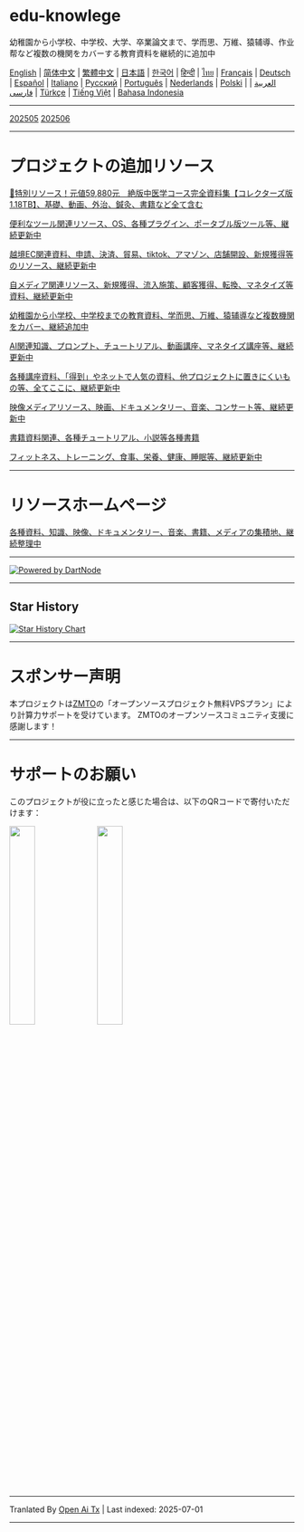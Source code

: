 # edu-knowlege
幼稚園から小学校、中学校、大学、卒業論文まで、学而思、万維、猿辅導、作业帮など複数の機関をカバーする教育資料を継続的に追加中

[English](https://openaitx.github.io/view.html?user=mswnlz&project=edu-knowlege&lang=en) | [简体中文](https://openaitx.github.io/view.html?user=mswnlz&project=edu-knowlege&lang=zh-CN) | [繁體中文](https://openaitx.github.io/view.html?user=mswnlz&project=edu-knowlege&lang=zh-TW) | [日本語](https://openaitx.github.io/view.html?user=mswnlz&project=edu-knowlege&lang=ja) | [한국어](https://openaitx.github.io/view.html?user=mswnlz&project=edu-knowlege&lang=ko) | [हिन्दी](https://openaitx.github.io/view.html?user=mswnlz&project=edu-knowlege&lang=hi) | [ไทย](https://openaitx.github.io/view.html?user=mswnlz&project=edu-knowlege&lang=th) | [Français](https://openaitx.github.io/view.html?user=mswnlz&project=edu-knowlege&lang=fr) | [Deutsch](https://openaitx.github.io/view.html?user=mswnlz&project=edu-knowlege&lang=de) | [Español](https://openaitx.github.io/view.html?user=mswnlz&project=edu-knowlege&lang=es) | [Italiano](https://openaitx.github.io/view.html?user=mswnlz&project=edu-knowlege&lang=it) | [Русский](https://openaitx.github.io/view.html?user=mswnlz&project=edu-knowlege&lang=ru) | [Português](https://openaitx.github.io/view.html?user=mswnlz&project=edu-knowlege&lang=pt) | [Nederlands](https://openaitx.github.io/view.html?user=mswnlz&project=edu-knowlege&lang=nl) | [Polski](https://openaitx.github.io/view.html?user=mswnlz&project=edu-knowlege&lang=pl) | [العربية](https://openaitx.github.io/view.html?user=mswnlz&project=edu-knowlege&lang=ar) | [فارسی](https://openaitx.github.io/view.html?user=mswnlz&project=edu-knowlege&lang=fa) | [Türkçe](https://openaitx.github.io/view.html?user=mswnlz&project=edu-knowlege&lang=tr) | [Tiếng Việt](https://openaitx.github.io/view.html?user=mswnlz&project=edu-knowlege&lang=vi) | [Bahasa Indonesia](https://openaitx.github.io/view.html?user=mswnlz&project=edu-knowlege&lang=id)

------------------

[202505](https://raw.githubusercontent.com/mswnlz/edu-knowlege/main/202505.md)
[202506](https://raw.githubusercontent.com/mswnlz/edu-knowlege/main/202506.md)


---------------

# プロジェクトの追加リソース

[🎁特別リソース！元値59,880元　絶版中医学コース完全資料集【コレクターズ版1.18TB】、基礎、動画、外治、鍼灸、書籍など全て含む](https://github.com/mswnlz/chinese-traditional)

[便利なツール関連リソース、OS、各種プラグイン、ポータブル版ツール等、継続更新中](https://github.com/mswnlz/tools)


[越境EC関連資料、申請、決済、貿易、tiktok、アマゾン、店舗開設、新規獲得等のリソース、継続更新中](https://github.com/mswnlz/cross-border)

[自メディア関連リソース、新規獲得、流入施策、顧客獲得、転換、マネタイズ等資料、継続更新中](https://github.com/mswnlz/self-media)

[ 幼稚園から小学校、中学校までの教育資料、学而思、万維、猿辅導など複数機関をカバー、継続追加中](https://github.com/mswnlz/edu-knowlege)

[AI関連知識、プロンプト、チュートリアル、動画講座、マネタイズ講座等、継続更新中](https://github.com/mswnlz/AIknowledge)

[各種講座資料、「得到」やネットで人気の資料、他プロジェクトに置きにくいもの等、全てここに、継続更新中](https://github.com/mswnlz/curriculum)

[映像メディアリソース、映画、ドキュメンタリー、音楽、コンサート等、継続更新中](https://github.com/mswnlz/movies)

[書籍資料関連、各種チュートリアル、小説等各種書籍](https://github.com/mswnlz/book)

[フィットネス、トレーニング、食事、栄養、健康、睡眠等、継続更新中](https://github.com/mswnlz/healthy)



---------------

# リソースホームページ
[各種資料、知識、映像、ドキュメンタリー、音楽、書籍、メディアの集積地、継続整理中](https://github.com/mswnlz)

---------------

[![Powered by DartNode](https://dartnode.com/branding/DN-Open-Source-sm.png)](https://dartnode.com "Powered by DartNode - Free VPS for Open Source")

---------------


## Star History
[![Star History Chart](https://api.star-history.com/svg?repos=mswnlz/edu-knowlege&type=Date)](https://www.star-history.com/#mswnlz/edu-knowlege&Date)

---------------



# スポンサー声明
本プロジェクトは[ZMTO](https://console.vtexs.com/?affid=12967)の「オープンソースプロジェクト無料VPSプラン」により計算力サポートを受けています。
ZMTOのオープンソースコミュニティ支援に感謝します！


---------------

# サポートのお願い

このプロジェクトが役に立ったと感じた場合は、以下のQRコードで寄付いただけます：
<p align="left">
  <img src="https://raw.githubusercontent.com/mswnlz/edu-knowlege/main/support-alipay.png" width="30%">
  <img src="https://raw.githubusercontent.com/mswnlz/edu-knowlege/main/wechat-qrcode.jpg" width="30%">
</p>


---

Tranlated By [Open Ai Tx](https://github.com/OpenAiTx/OpenAiTx) | Last indexed: 2025-07-01

---